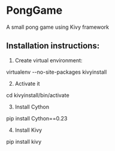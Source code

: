# PongGame
A small pong game using Kivy framework

## Installation instructions:

1) Create virtual environment:

virtualenv --no-site-packages kivyinstall

2) Activate it

cd kivyinstall/bin/activate

3) Install Cython

pip install Cython==0.23

4) Install Kivy

pip install kivy
